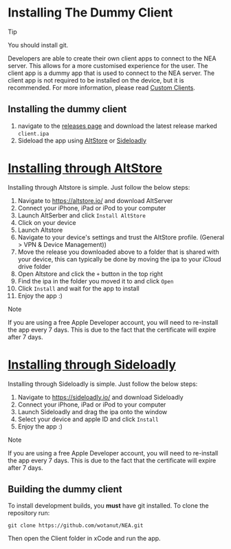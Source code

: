 # Installing The Dummy Client

> [!TIP]
> You should install git.

Developers are able to create their own client apps to connect to the NEA server. This allows for a more customised experience for the user. The client app is a dummy app that is used to connect to the NEA server. The client app is not required to be installed on the device, but it is recommended. For more information, please read [Custom Clients](custom.md).

## Installing the dummy client

1) navigate to the [releases page](https://github.com/wotanut/NEA/releases) and download the latest release marked `client.ipa`
2) Sideload the app using [AltStore](https://altstore.io/) or [Sideloadly](https://sideloadly.io)

# [Installing through AltStore](#tab/altstore)

Installing through Altstore is simple. Just follow the below steps:

1) Navigate to https://altstore.io/ and download AltServer
2) Connect your iPhone, iPad or iPod to your computer
3) Launch AltSerber and click `Install AltStore`
4) Click on your device
5) Launch Altstore
6) Navigate to your device's settings and trust the AltStore profile. (General > VPN & Device Management))
7) Move the release you downloaded above to a folder that is shared with your device, this can typically be done by moving the ipa to your iCloud drive folder
8) Open Altstore and click the `+` button in the top right
9) Find the ipa in the folder you moved it to and click `Open`
10) Click `Install` and wait for the app to install
11) Enjoy the app :)

> [!NOTE]
> If you are using a free Apple Developer account, you will need to re-install the app every 7 days. This is due to the fact that the certificate will expire after 7 days.

# [Installing through Sideloadly](#tab/sideloadly)

Installing through Sideloadly is simple. Just follow the below steps:

1) Navigate to https://sideloadly.io/ and download Sideloadly
2) Connect your iPhone, iPad or iPod to your computer
3) Launch Sideloadly and drag the ipa onto the window
4) Select your device and apple ID and click `Install`
5) Enjoy the app :)

> [!NOTE]
> If you are using a free Apple Developer account, you will need to re-install the app every 7 days. This is due to the fact that the certificate will expire after 7 days.



## Building the dummy client

To install development builds, you __must__ have git installed. To clone the repository run:

``` git clone https://github.com/wotanut/NEA.git ```

Then open the Client folder in xCode and run the app.